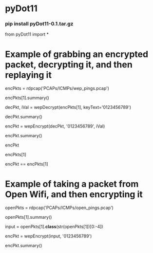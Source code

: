 # pyDot11

### pip install pyDot11-0.1.tar.gz

from pyDot11 import *

# Example of grabbing an encrypted packet, decrypting it, and then replaying it
encPkts = rdpcap('PCAPs/ICMPs/wep_pings.pcap')

encPkts[1].summary()

decPkt, iVal = wepDecrypt(encPkts[1], keyText='0123456789')

decPkt.summary()

encPkt = wepEncrypt(decPkt, '0123456789', iVal)

encPkt.summary()

encPkt

encPkts[1]

encPkt == encPkts[1]

# Example of taking a packet from Open Wifi, and then encrypting it
openPkts = rdpcap('PCAPs/ICMPs/open_pings.pcap')

openPkts[1].summary()

input = openPkts[1].__class__(str(openPkts[1])[0:-4])

encPkt = wepEncrypt(input, '0123456789')

encPkt.summary()
